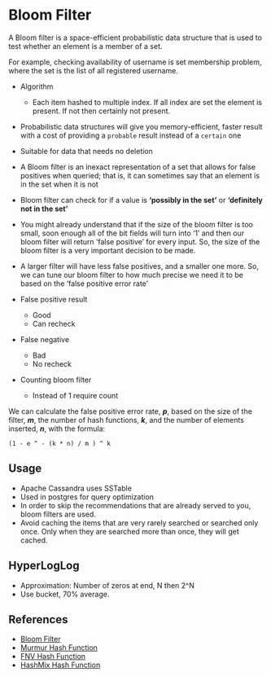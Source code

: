 # Bloom Filter

A Bloom filter is a space-efficient probabilistic data structure that is used to test whether an element is a member of a set.

For example, checking availability of username is set membership problem, where the set is the list of all registered username.

- Algorithm
    - Each item hashed to multiple index. If all index are set the element is present. If not then certainly not present.

- Probabilistic data structures will give you memory-efficient, faster result with a cost of providing a `probable` result instead of a `certain` one
- Suitable for data that needs no deletion
- A Bloom filter is an inexact representation of a set that allows for false positives when queried; that is, it can sometimes say that an element is in the set when it is not
- Bloom filter can check for if a value is **‘possibly in the set’** or **‘definitely not in the set’**
- You might already understand that if the size of the bloom filter is too small, soon enough all of the bit fields will turn into ‘1’ and then our bloom filter will return ‘false positive’ for every input. So, the size of the bloom filter is a very important decision to be made. 
- A larger filter will have less false positives, and a smaller one more. So, we can tune our bloom filter to how much precise we need it to be based on the ‘false positive error rate’

- False positive result
    - Good
    - Can recheck

- False negative
    - Bad 
    - No recheck

- Counting bloom filter
    - Instead of 1 require count

We can calculate the false positive error rate, **_p_**, based on the size of the filter, **_m_**, the number of hash functions, **_k_**, and the number of elements inserted, **_n_**, with the formula:

```
(1 - e ^ - (k * n) / m ) ^ k
```


## Usage
- Apache Cassandra uses SSTable
- Used in postgres for query optimization
- In order to skip the recommendations that are already served to you, bloom filters are used.
- Avoid caching the items that are very rarely searched or searched only once. Only when they are searched more than once, they will get cached.

## HyperLogLog
- Approximation: Number of zeros at end, N then 2^N
- Use bucket, 70% average.

## References
- [Bloom Filter](https://hackernoon.com/probabilistic-data-structures-bloom-filter-5374112a7832)
- [Murmur Hash Function](https://sites.google.com/site/murmurhash/)
- [FNV Hash Function](http://isthe.com/chongo/tech/comp/fnv/)
- [HashMix Hash Function](http://www.google.com/codesearch/url?ct=ext&url=http://www.concentric.net/~Ttwang/tech/inthash.htm&usg=AFQjCNEBOwEAd_jb5vYSckmG7OxrkeQhLA)